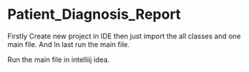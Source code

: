 # Patient_Diagnosis_Report
Firstly Create new project in IDE
then just import the all classes and one main file.
And In last run the main file.


  Run the main file in intelliij idea.
